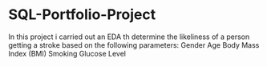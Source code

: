 # SQL-Portfolio-Project
In this project i carried out an EDA th determine the likeliness of a person getting a stroke based on the following parameters:
Gender
Age
Body Mass Index (BMI)
Smoking
Glucose Level
